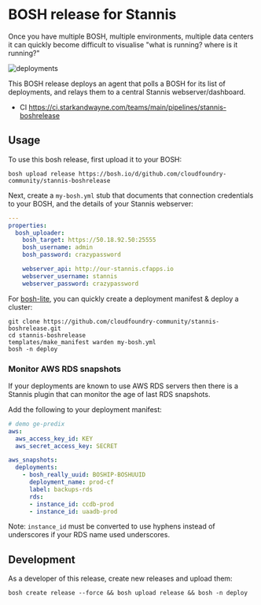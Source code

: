 BOSH release for Stannis
========================

Once you have multiple BOSH, multiple environments, multiple data centers it can quickly become difficult to visualise "what is running? where is it running?"

![deployments](http://cl.ly/image/1d0F153a271D/Deployments.png)

This BOSH release deploys an agent that polls a BOSH for its list of deployments, and relays them to a central Stannis webserver/dashboard.

* CI https://ci.starkandwayne.com/teams/main/pipelines/stannis-boshrelease

Usage
-----

To use this bosh release, first upload it to your BOSH:

```
bosh upload release https://bosh.io/d/github.com/cloudfoundry-community/stannis-boshrelease
```

Next, create a `my-bosh.yml` stub that documents that connection credentials to your BOSH, and the details of your Stannis webserver:

```yaml
---
properties:
  bosh_uploader:
    bosh_target: https://50.18.92.50:25555
    bosh_username: admin
    bosh_password: crazypassword

    webserver_api: http://our-stannis.cfapps.io
    webserver_username: stannis
    webserver_password: crazypassword
```

For [bosh-lite](https://github.com/cloudfoundry/bosh-lite), you can quickly create a deployment manifest & deploy a cluster:

```
git clone https://github.com/cloudfoundry-community/stannis-boshrelease.git
cd stannis-boshrelease
templates/make_manifest warden my-bosh.yml
bosh -n deploy
```

### Monitor AWS RDS snapshots

If your deployments are known to use AWS RDS servers then there is a Stannis plugin that can monitor the age of last RDS snapshots.

Add the following to your deployment manifest:

```yaml
# demo ge-predix
aws:
  aws_access_key_id: KEY
  aws_secret_access_key: SECRET

aws_snapshots:
  deployments:
    - bosh_really_uuid: BOSHIP-BOSHUUID
      deployment_name: prod-cf
      label: backups-rds
      rds:
      - instance_id: ccdb-prod
      - instance_id: uaadb-prod
```

Note: `instance_id` must be converted to use hyphens instead of underscores if your RDS name used underscores.

Development
-----------

As a developer of this release, create new releases and upload them:

```
bosh create release --force && bosh upload release && bosh -n deploy
```
